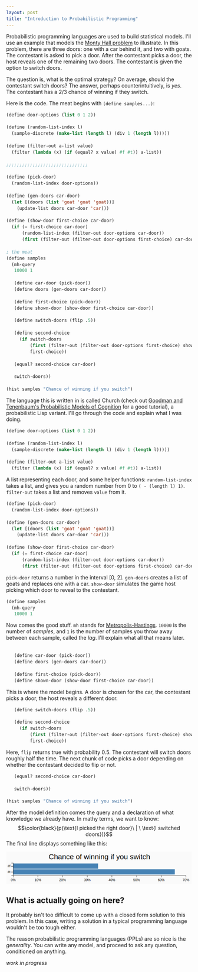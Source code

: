 ```yaml
---
layout: post
title: "Introduction to Probabilistic Programming"
---
```


Probabilistic programming languages are used to build statistical models. I'll use an example that models the [Monty Hall problem](https://en.wikipedia.org/wiki/Monty_Hall_problem) to illustrate. In this problem, there are three doors: one with a car behind it, and two with goats. The contestant is asked to pick a door. After the contestant picks a door, the host reveals one of the remaining two doors. The contestant is given the option to switch doors. 

The question is, what is the optimal strategy? On average, should the contestant switch doors? The answer, perhaps counterintuitively, is *yes*. The contestant has a 2/3 chance of winning if they switch. 

Here is the code. The meat begins with `(define samples...)`:

```lisp
(define door-options (list 0 1 2))

(define (random-list-index l)
  (sample-discrete (make-list (length l) (div 1 (length l)))))

(define (filter-out a-list value)
  (filter (lambda (x) (if (equal? x value) #f #t)) a-list))

;;;;;;;;;;;;;;;;;;;;;;;;;;;;;;;

(define (pick-door)
  (random-list-index door-options))

(define (gen-doors car-door)
  (let [(doors (list 'goat 'goat 'goat))]
    (update-list doors car-door 'car)))

(define (show-door first-choice car-door)
  (if (= first-choice car-door)
      (random-list-index (filter-out door-options car-door))
      (first (filter-out (filter-out door-options first-choice) car-door))))

; the meat
(define samples
  (mh-query 
   10000 1
   
   (define car-door (pick-door))
   (define doors (gen-doors car-door))
   
   (define first-choice (pick-door))
   (define shown-door (show-door first-choice car-door))
     
   (define switch-doors (flip .5))
     
   (define second-choice
     (if switch-doors
         (first (filter-out (filter-out door-options first-choice) shown-door))
         first-choice))
   
   (equal? second-choice car-door)
    
   switch-doors))

(hist samples "Chance of winning if you switch")
```

The language this is written in is called Church (check out [Goodman and Tenenbaum's Probabilistic Models of Cognition](https://probmods.org/) for a good tutorial), a probabilistic Lisp variant. I'll go through the code and explain what I was doing.

```lisp
(define door-options (list 0 1 2))

(define (random-list-index l)
  (sample-discrete (make-list (length l) (div 1 (length l)))))

(define (filter-out a-list value)
  (filter (lambda (x) (if (equal? x value) #f #t)) a-list))
```

A list representing each door, and some helper functions: `random-list-index` takes a list, and gives you a random number from 0 to `( - (length l) 1)`. `filter-out` takes a list and removes `value` from it.

```lisp
(define (pick-door)
  (random-list-index door-options))

(define (gen-doors car-door)
  (let [(doors (list 'goat 'goat 'goat))]
    (update-list doors car-door 'car)))

(define (show-door first-choice car-door)
  (if (= first-choice car-door)
      (random-list-index (filter-out door-options car-door))
      (first (filter-out (filter-out door-options first-choice) car-door))))
```

`pick-door` returns a number in the interval [0, 2]. `gen-doors` creates a list of goats and replaces one with a car. `show-door` simulates the game host picking which door to reveal to the contestant.

```lisp
(define samples
  (mh-query 
   10000 1
```

Now comes the good stuff. `mh` stands for [Metropolis-Hastings](https://en.wikipedia.org/wiki/Metropolis%E2%80%93Hastings_algorithm). `10000` is the number of *samples*, and `1` is the number of samples you throw away between each sample, called the *lag*. I'll explain what all that means later.

```lisp
   
   (define car-door (pick-door))
   (define doors (gen-doors car-door))
   
   (define first-choice (pick-door))
   (define shown-door (show-door first-choice car-door))
```

This is where the model begins. A door is chosen for the car, the contestant picks a door, the host reveals a different door.

```lisp
   (define switch-doors (flip .5))
     
   (define second-choice
     (if switch-doors
         (first (filter-out (filter-out door-options first-choice) shown-door))
         first-choice))
```

Here, `flip` returns true with probability 0.5. The contestant will switch doors roughly half the time. The next chunk of code picks a door depending on whether the contestant decided to flip or not.

```lisp 
   (equal? second-choice car-door)
    
   switch-doors))

(hist samples "Chance of winning if you switch")
```

After the model definition comes the query and a declaration of what knowledge we already have. In mathy terms, we want to know: $$\color{black}{p(\text{I picked the right door}\  | \ \text{I switched doors})}$$ The final line displays something like this:

![monty hall chart: 66% chance of winning if you switch](/images/monty-hall.png)

## What is actually going on here?

It probably isn't too difficult to come up with a closed form solution to this problem. In this case, writing a solution in a typical programming language wouldn't be too tough either. 

The reason probabilistic programming languages (PPLs) are so nice is the *generality*. You can write any model, and proceed to ask any question, conditioned on anything.

*work in progress*






